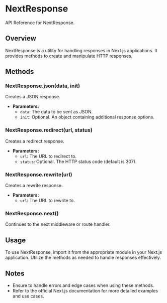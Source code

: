 # NextResponse

API Reference for NextResponse.

## Overview

NextResponse is a utility for handling responses in Next.js applications. It provides methods to create and manipulate HTTP responses.

## Methods

### NextResponse.json(data, init)

Creates a JSON response.

- **Parameters:**
  - `data`: The data to be sent as JSON.
  - `init`: Optional. An object containing additional response options.

### NextResponse.redirect(url, status)

Creates a redirect response.

- **Parameters:**
  - `url`: The URL to redirect to.
  - `status`: Optional. The HTTP status code (default is 307).

### NextResponse.rewrite(url)

Creates a rewrite response.

- **Parameters:**
  - `url`: The URL to rewrite to.

### NextResponse.next()

Continues to the next middleware or route handler.

## Usage

To use NextResponse, import it from the appropriate module in your Next.js application. Utilize the methods as needed to handle responses effectively.

## Notes

- Ensure to handle errors and edge cases when using these methods.
- Refer to the official Next.js documentation for more detailed examples and use cases.